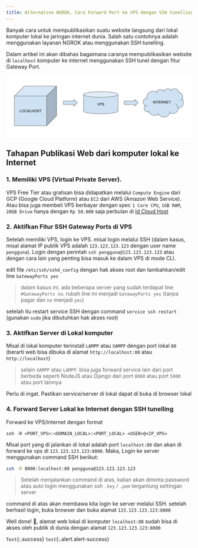 ```yaml
---
title: Alternative NGROK, Cara Forward Port ke VPS dengan SSH tunelling.
---
```


Banyak cara untuk mempublikasikan suatu website langsung dari lokal komputer lokal ke jaringan internet dunia.
Salah satu contohnya adalah menggunakan layanan NGROK atau menggunakan SSH tunelling. 

Dalam artikel ini akan dibahas bagaimana caranya mempublikasikan website di `localhost` komputer ke internet menggunakan SSH tunel dengan fitur Gateway Port.

![Gateway Port](https://raw.githubusercontent.com/mashanz/note/main/media/GatewayPort.svg)

## Tahapan Publikasi Web dari komputer lokal ke Internet

### 1. Memiliki VPS (Virtual Private Server). 
VPS Free Tier atau gratisan bisa didapatkan melalui `Compute Engine` dari GCP (Google Cloud Platform) atau `EC2` dari AWS (Amazon Web Service).
Atau bisa juga membeli VPS berbayar dengan spec `1 Core CPU`, `1GB RAM`, `20GB Drive` hanya dengan `Rp 50.000` saja perbulan di [Id Cloud Host](https://console.idcloudhost.com)

### 2. Aktifkan Fitur SSH Gateway Ports di VPS
Setelah memiliki VPS, login ke VPS. misal login melalui SSH (dalam kasus, misal alamat IP publik VPS adalah `123.123.123.123` dengan user name `pengguna`).
Login dengan perintah `ssh pengguna@123.123.123.123` atau dengan cara lain yang penting bisa masuk ke dalam VPS di mode CLI.

edit file `/etc/ssh/sshd_config` dengan hak akses root dan tambahkan/edit line `GatewayPorts yes` 

> dalam kasus ini. ada beberapa server yang sudah terdapat line `#GatewayPorts no`. rubah line ini menjadi `GatewayPorts yes` (tanpa pagar dan `no` menjadi `yes`)

setelah itu restart service SSH dengan command `service ssh restart` (gunakan `sudo` jika dibutuhkan hak akses root)

### 3. Aktifkan Server di Lokal komputer
Misal di lokal komputer terinstall `LAMPP` atau `XAMPP` dengan port lokal `80` (berarti web bisa dibuka di alamat `http://localhost:80` atau `http://localhost`)

> selain `XAMPP` atau `LAMPP`. bisa juga forward service lain dari port berbeda seperti NodeJS atau Django dari port `8000` atau port `5000` atau port lainnya

Perlu di ingat. Pastikan service/server di lokal dapat di buka di browser lokal

### 4. Forward Server Lokal ke Internet dengan SSH tunelling
Forward ke VPS/internet dengan format 
```
ssh -R <PORT_VPS>:<DOMAIN_LOCAL>:<PORT_LOCAL> <USER>@<IP_VPS>
```

Misal port yang di jalankan di lokal adalah port `localhost:80` dan akan di forward ke vps di `123.123.123.123:8000`.
Maka, Login ke server menggunakan command SSH berikut:
```sh
ssh -R 8000:localhost:80 pengguna@123.123.123.123
```

> Setelah menjalankan command di atas, kalian akan diminta password atau auto login menggunakan ssh `.key` / `.pem` tergantung settingan server

command di atas akan membawa kita login ke server melalui SSH. 
setelah berhasil login, buka browser dan buka alamat `123.123.123.123:8000`

Well done! 🎯, alamat web lokal di komputer `localhost:80` sudah bisa di akses oleh publik di dunia dengan alamat `123.123.123.123:8000`

`Test`{:.success}
`test`{:.alert.alert-success}
